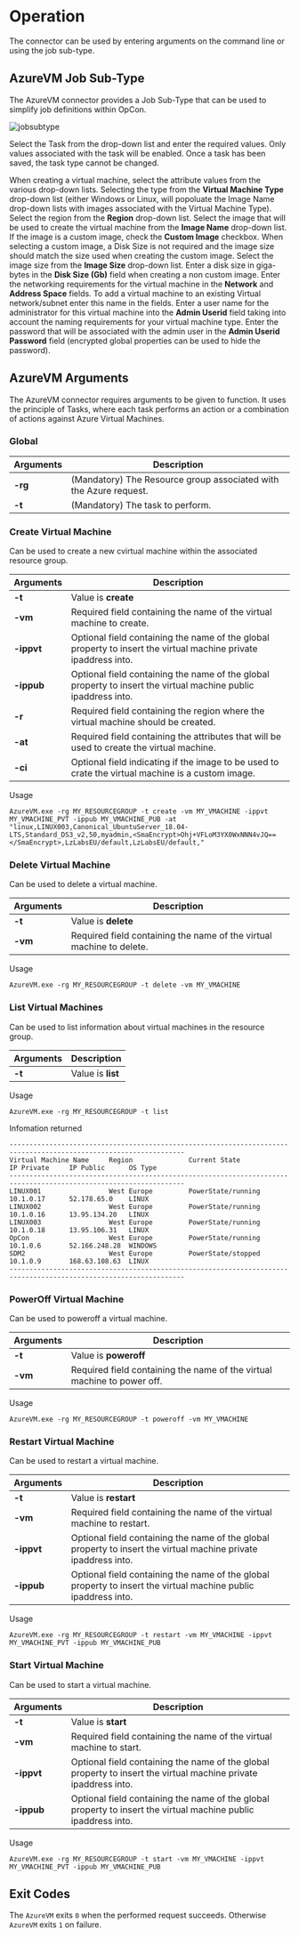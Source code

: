 # Operation

The connector can be used by entering arguments on the command line or using the job sub-type.

## AzureVM Job Sub-Type
The AzureVM connector provides a Job Sub-Type that can be used to simplify job definitions within OpCon.

![jobsubtype](/docs/images/azure_vm_subtype.PNG)

Select the Task from the drop-down list and enter the required values. Only values associated with the task will be enabled. Once a task has been saved, the task type cannot be changed.

When creating a virtual machine, select the attribute values from the various drop-down lists. 
Selecting the type from the **Virtual Machine Type** drop-down list (either Windows or Linux, will popoluate the Image Name drop-down lists with images associated with the Virtual Machine Type). 
Select the region from the **Region** drop-down list.
Select the image that will be used to create the virtual machine from the **Image Name** drop-down list.
If the image is a custom image, check the **Custom Image** checkbox. When selecting a custom image, a Disk Size is not required and the image size should match the size used when creating the custom image.
Select the image size from the **Image Size** drop-down list.
Enter a disk size in giga-bytes in the **Disk Size (Gb)** field when creating a non custom image.
Enter the networking requirements for the virtual machine in the **Network** and **Address Space** fields. To add a virtual machine to an existing Virtual network/subnet enter this name in the fields.
Enter a user name for the administrator for this virtual machine into the **Admin Userid** field taking into account the naming requirements for your virtual machine type.
Enter the password that will be associated with the admin user in the **Admin Userid Password** field (encrypted global properties can be used to hide the password).

## AzureVM Arguments
The AzureVM connector requires arguments to be given to function. It uses the principle of Tasks, where each task performs an action or a combination of actions against Azure Virtual Machines.

### Global
Arguments  | Description
---------- | -----------
**-rg**    | (Mandatory) The Resource group associated with the Azure request.
**-t**     | (Mandatory) The task to perform.

### Create Virtual Machine
Can be used to create a new cvirtual machine within the associated resource group.

Arguments  | Description
---------- | -----------
**-t**     | Value is **create**
**-vm**    | Required field containing the name of the virtual machine to create.
**-ippvt** | Optional field containing the name of the global property to insert the virtual machine private ipaddress into.
**-ippub** | Optional field containing the name of the global property to insert the virtual machine public ipaddress into.
**-r**     | Required field containing the region where the virtual machine should be created.
**-at**    | Required field containing the attributes that will be used to create the virtual machine.
**-ci**    | Optional field indicating if the image to be used to crate the virtual machine is a custom image.

Usage
```
AzureVM.exe -rg MY_RESOURCEGROUP -t create -vm MY_VMACHINE -ippvt MY_VMACHINE_PVT -ippub MY_VMACHINE_PUB -at "linux,LINUX003,Canonical_UbuntuServer_18.04-LTS,Standard_DS3_v2,50,myadmin,<SmaEncrypt>Ohj+VFLoM3YX0WxNNN4vJQ==</SmaEncrypt>,LzLabsEU/default,LzLabsEU/default,"
```
### Delete Virtual Machine
Can be used to delete a virtual machine.

Arguments  | Description
---------- | -----------
**-t**     | Value is **delete**
**-vm**    | Required field containing the name of the virtual machine to delete.

Usage
```
AzureVM.exe -rg MY_RESOURCEGROUP -t delete -vm MY_VMACHINE
```
### List Virtual Machines
Can be used to list information about virtual machines in the resource group.

Arguments  | Description
---------- | -----------
**-t**     | Value is **list**

Usage
```
AzureVM.exe -rg MY_RESOURCEGROUP -t list 
```
Infomation returned
```
------------------------------------------------------------------------------------------------------------------ 
Virtual Machine Name     Region              Current State                 IP Private     IP Public      OS Type    
------------------------------------------------------------------------------------------------------------------ 
LINUX001                 West Europe         PowerState/running            10.1.0.17      52.178.65.0    LINUX      
LINUX002                 West Europe         PowerState/running            10.1.0.16      13.95.134.20   LINUX      
LINUX003                 West Europe         PowerState/running            10.1.0.18      13.95.106.31   LINUX      
OpCon                    West Europe         PowerState/running            10.1.0.6       52.166.248.28  WINDOWS    
SDM2                     West Europe         PowerState/stopped            10.1.0.9       168.63.108.63  LINUX      
------------------------------------------------------------------------------------------------------------------ 
```
### PowerOff Virtual Machine
Can be used to poweroff a virtual machine.

Arguments  | Description
---------- | -----------
**-t**     | Value is **poweroff**
**-vm**    | Required field containing the name of the virtual machine to power off.

Usage
```
AzureVM.exe -rg MY_RESOURCEGROUP -t poweroff -vm MY_VMACHINE
```
### Restart Virtual Machine
Can be used to restart a virtual machine.

Arguments  | Description
---------- | -----------
**-t**     | Value is **restart**
**-vm**    | Required field containing the name of the virtual machine to restart.
**-ippvt** | Optional field containing the name of the global property to insert the virtual machine private ipaddress into.
**-ippub** | Optional field containing the name of the global property to insert the virtual machine public ipaddress into.

Usage
```
AzureVM.exe -rg MY_RESOURCEGROUP -t restart -vm MY_VMACHINE -ippvt MY_VMACHINE_PVT -ippub MY_VMACHINE_PUB
```
### Start Virtual Machine
Can be used to start a virtual machine.

Arguments  | Description
---------- | -----------
**-t**     | Value is **start**
**-vm**    | Required field containing the name of the virtual machine to start.
**-ippvt** | Optional field containing the name of the global property to insert the virtual machine private ipaddress into.
**-ippub** | Optional field containing the name of the global property to insert the virtual machine public ipaddress into.

Usage
```
AzureVM.exe -rg MY_RESOURCEGROUP -t start -vm MY_VMACHINE -ippvt MY_VMACHINE_PVT -ippub MY_VMACHINE_PUB
```
## Exit Codes
The `AzureVM` exits `0` when the performed request succeeds. Otherwise `AzureVM` exits `1` on failure.
